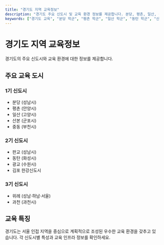 ```yaml
---
title: "경기도 지역 교육정보"
description: "경기도 주요 신도시 및 교육 환경 정보를 제공합니다. 분당, 평촌, 일산, 동탄 등 주요 지역의 학교, 학원, 교육 인프라를 안내합니다."
keywords: ["경기도 교육", "분당 학군", "평촌 학군", "일산 학군", "동탄 학군", "신도시 교육"]
---
```


# 경기도 지역 교육정보

경기도의 주요 신도시와 교육 환경에 대한 정보를 제공합니다.

## 주요 교육 도시

### 1기 신도시
- 분당 (성남시)
- 평촌 (안양시)
- 일산 (고양시)
- 산본 (군포시)
- 중동 (부천시)

### 2기 신도시
- 판교 (성남시)
- 동탄 (화성시)
- 광교 (수원시)
- 김포 한강신도시

### 3기 신도시
- 위례 (성남·하남·서울)
- 과천 (과천시)

## 교육 특징

경기도는 서울 인접 지역을 중심으로 계획적으로 조성된 우수한 교육 환경을 갖추고 있습니다. 각 신도시별 특성과 교육 인프라 정보를 확인하세요.
